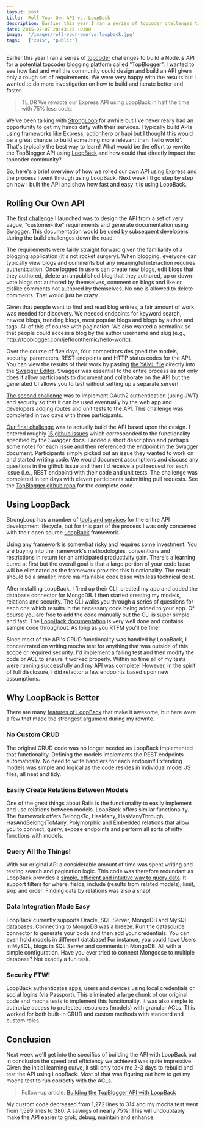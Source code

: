 ```yaml
---
layout: post
title:  Roll Your Own API vs. LoopBack
description: Earlier this year I ran a series of topcoder challenges to build a Node.js API for a potential topcoder blogging platform called TopBlogger. I wanted to see how fast and well the community could design and build an API given only a rough set of requirements. We were very happy with the results but I wanted to do more investigation on how to build and iterate better and faster. > TL;DR We rewrote our Express API using LoopBack in half the time with 75% less code.  Weve been talking with StrongLoo
date: 2015-07-07 20:43:25 +0300
image:  '/images/roll-your-own-vs-loopback.jpg'
tags:   ["2015", "public"]
---
```

<p>Earlier this year I ran a series of <a href="http://www.topcoder.com">topcoder</a> challenges to build a Node.js API for a potential topcoder blogging platform called "TopBlogger". I wanted to see how fast and well the community could design and build an API given only a rough set of requirements. We were very happy with the results but I wanted to do more investigation on how to build and iterate better and faster.</p>
<blockquote>
<p>TL;DR We rewrote our Express API using LoopBack in half the time with 75% less code.</p>
</blockquote>
<p>We've been talking with <a href="https://strongloop.com/">StrongLoop</a> for awhile but I've never really had an opportunity to get my hands dirty with their services. I typically build APIs using frameworks like <a href="http://www.actionherojs.com/">Express</a>, <a href="http://www.actionherojs.com/">actionhero</a> or <a href="http://hapijs.com/">hapi</a> but I thought this would be a great chance to build something more relevant than 'hello world'. That's typically the best way to learn! What would be the effort to rewrite the TopBlogger API using <a href="http://www.loopback.io">LoopBack</a> and how could that directly impact the topcoder community?</p>
<p>So, here's a brief overview of how we rolled our own API using Express and the process I went through using LoopBack. Next week I'll go step by step on how I built the API and show how fast and easy it is using LoopBack.</p>
<h2 id="rollingourownapi">Rolling Our Own API</h2>
<p>The <a href="https://www.topcoder.com/challenge-details/30048914/?type=develop">first challenge</a> I launched was to design the API from a set of very vague, "customer-like" requirements and generate documentation using <a href="http://www.swagger.io">Swagger</a>. This documentation would be used by subsequent developers during the build challenges down the road.</p>
<p>The requirements were fairly straight forward given the familiarity of a blogging application (it's not rocket surgery). When blogging, everyone can typically view blogs and comments but any meaningful interaction requires authentication. Once logged in users can create new blogs, edit blogs that they authored, delete an unpublished blog that they authored, up or down-vote blogs not authored by themselves, comment on blogs and like or dislike comments not authored by themselves. No one is allowed to delete comments. That would just be crazy.</p>
<p>Given that people want to find and read blog entries, a fair amount of work was needed for discovery. We needed endpoints for keyword search, newest blogs, trending blogs, most popular blogs and blogs by author and tags. All of this of course with pagination. We also wanted a permalink so that people could access a blog by the author username and slug (e.g., <a href="http://topblogger.com/jeffdonthemic/hello-world">http://topblogger.com/jeffdonthemic/hello-world</a>).</p>
<p>Over the course of five days, four competitors designed the models, security, parameters, REST endpoints and HTTP status codes for the API. You can view the results of their work by pasting <a href="https://raw.githubusercontent.com/topcoderinc/TopBlogger/master/swagger.yaml">the YAML file</a> directly into the <a href="http://editor.swagger.io">Swagger Editor</a>. Swagger was essential to the entire process as not only does it allow participants to document and collaborate on the API but the generated UI allows you to test without setting up a separate server!</p>
<p><a href="https://www.topcoder.com/challenge-details/30049443/?type=develop">The second challenge</a> was to implement OAuth2 authentication (using JWT) and security so that it can be used eventually by the web app and developers adding routes and unit tests to the API. This challenge was completed in two days with three participants.</p>
<p><a href="https://www.topcoder.com/challenge-details/30049557/?type=develop">Our final challenge</a> was to actually build the API based upon the design. I entered roughly <a href="https://github.com/topcoderinc/TopBlogger/issues?q=is%3Aissue+is%3Aclosed">15 github issues</a> which corresponded to the functionality specified by the Swagger docs. I added a short description and perhaps some notes for each issue and then referenced the endpoint in the Swagger document. Participants simply picked out an issue they wanted to work on and started writing code. We would document assumptions and discuss any questions in the github issue and then I'd receive a pull request for each issue (i.e., REST endpoint) with their code and unit tests. The challenge was completed in ten days with eleven participants submitting pull requests. See the <a href="https://github.com/topcoderinc/TopBlogger">TopBlogger github repo</a> for the complete code.</p>
<h2 id="usingloopback">Using LoopBack</h2>
<p>StrongLoop has a number of <a href="https://strongloop.com/node-js/api-platform/">tools and services</a> for the entire API development lifecycle, but for this part of the process I was only concerned with their open source <a href="https://strongloop.com/node-js/loopback-framework/">LoopBack</a> framework.</p>
<p>Using any framework is somewhat risky and requires some investment. You are buying into the framework's methodologies, conventions and restrictions in return for an anticipated productivity gain. There's a learning curve at first but the overall goal is that a large portion of your code base will be eliminated as the framework provides this functionality. The result should be a smaller, more maintainable code base with less technical debt.</p>
<p>After installing LoopBack, I fired up their CLI, created my app and added the database connector for MongoDB. I then started creating my models, relations and security. The CLI walks you through a series of questions for each one which results in the necessary code being added to your app. Of course you are free to add the code manually but the CLI is super simple and fast. The <a href="http://docs.strongloop.com/display/public/LB/LoopBack">LoopBack documentation</a> is very well done and contains sample code throughout. As long as you RTFM you'll be fine!</p>
<p>Since most of the API's CRUD functionality was handled by LoopBack, I concentrated on writing mocha test for anything that was outside of this scope or required security. I'd implement a failing test and then modify the code or ACL to ensure it worked properly. Within no time all of my tests were running successfully and my API was complete! However, in the spirit of full disclosure, I did refactor a few endpoints based upon new assumptions.</p>
<h2 id="whyloopbackisbetter">Why LoopBack is Better</h2>
<p>There are many <a href="https://strongloop.com/node-js/loopback-framework/">features of LoopBack</a> that make it awesome, but here were a few that made the strongest argument during my rewrite.</p>
<h3 id="nocustomcrud">No Custom CRUD</h3>
<p>The original CRUD code was no longer needed as LoopBack implemented that functionality. Defining the models implements the REST endpoints automatically. No need to write handlers for each endpoint! Extending models was simple and logical as the code resides in individual model JS files, all neat and tidy.</p>
<h3 id="easilycreaterelationsbetweenmodels">Easily Create Relations Between Models</h3>
<p>One of the great things about Rails is the functionality to easily implement and use relations between models. LoopBack offers similar functionality. The framework offers BelongsTo, HasMany, HasManyThrough, HasAndBelongsToMany, Polymorphic and Embedded relations that allow you to connect, query, expose endpoints and perform all sorts of nifty functions with models.</p>
<h3 id="queryallthethings">Query All the Things!</h3>
<p>With our original API a considerable amount of time was spent writing and testing search and pagination logic. This code was therefore redundant as LoopBack provides a <a href="http://docs.strongloop.com/display/public/LB/Querying+data">simple, efficient and intuitive way to query data</a>. It support filters for where, fields, include (results from related models), limit, skip and order. Finding data by relations was also a snap!</p>
<h3 id="dataintegrationmadeeasy">Data Integration Made Easy</h3>
<p>LoopBack currently supports Oracle, SQL Server, MongoDB and MySQL databases. Connecting to MongoDB was a breeze. Run the datasource connector to generate your code and then add your credentials. You can even hold models in different database! For instance, you could have Users in MySQL, blogs in SQL Server and comments in MongoDB. All with a simple configuration. Have you ever tried to connect Mongoose to multiple database? Not exactly a fun task.</p>
<h3 id="securityftw">Security FTW!</h3>
<p>LoopBack authenticates apps, users and devices using local credentials or social logins (via Passport). This eliminated a large chunk of our original code and mocha tests to implement this functionality. It was also simple to authorize access to protected resources (models) with granular ACLs. This worked for both built-in CRUD and custom methods with standard and custom roles.</p>
<h2 id="conclusion">Conclusion</h2>
<p>Next week we'll get into the specifics of building the API with LoopBack but in conclusion the speed and efficiency we achieved was quite impressive. Given the initial learning curve, it still only took me 2-3 days to rebuild and test the API using LoopBack. Most of that was figuring out how to get my mocha test to run correctly with the ACLs.</p>
<blockquote>
<p>Follow-up article: <a href="/2015/07/09/building-the-topblogger-api-with-loopback/">Building the TopBlogger API with LoopBack</a></p>
</blockquote>
<p>My custom code decreased from 1,272 lines to 314 and my mocha test went from 1,599 lines to 380. A savings of nearly 75%! This will undoubtably make the API easier to grok, debug, maintain and enhance.</p>

